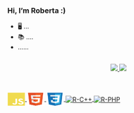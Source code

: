 ### Hi, I’m Roberta :)

- 🖥️ ...
- 📚 ....
- ......

##

<div align="center">
  <a href="https://github.com/vasconcelos-r">
  <img height="180em" src="https://github-readme-stats.vercel.app/api?username=vasconcelos-r&show_icons=true&theme=dark&include_all_commits=true&count_private=true"/>
  <img height="180em" src="https://github-readme-stats.vercel.app/api/top-langs/?username=vasconcelos-r&layout=compact&langs_count=7&theme=dark"/>
</div>

  ##
  
  <div style="display: inline_block"><br>
  <img align="center" alt="R-Js" height="30" width="40" src="https://raw.githubusercontent.com/devicons/devicon/master/icons/javascript/javascript-plain.svg">
  <img align="center" alt="R-HTML" height="30" width="40" src="https://raw.githubusercontent.com/devicons/devicon/master/icons/html5/html5-original.svg">
  <img align="center" alt="R-CSS" height="30" width="40" src="https://raw.githubusercontent.com/devicons/devicon/master/icons/css3/css3-original.svg">
  <img align="center" alt="R-C++" height="30" width="40" src="https://cdn.jsdelivr.net/gh/devicons/devicon/icons/cplusplus/cplusplus-original.svg" />
  <img align="center" alt="R-PHP" height="30" width="40" src="https://cdn.jsdelivr.net/gh/devicons/devicon/icons/php/php-original.svg" />
</div>
